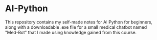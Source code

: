 # AI-Python
This repository contains my self-made notes for AI Python for beginners, along with a downloadable .exe file for a small medical chatbot named "Med-Bot" that I made using knowledge gained from this course.
